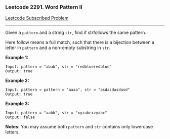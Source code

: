 ### Leetcode 2291. Word Pattern II
[Leetcode Subscribed Problem](https://leetcode.com/problems/word-pattern-ii/)

---

Given a `pattern` and a string `str`, find if strfollows the same pattern.

Here follow means a full match, such that there is a bijection between a letter in `pattern` and a non-empty substring in `str`.

**Example 1:**
```
Input: pattern = "abab", str = "redblueredblue"
Output: true
```

**Example 2:**
```
Input: pattern = pattern = "aaaa", str = "asdasdasdasd"
Output: true
```

**Example 3:**
```
Input: pattern = "aabb", str = "xyzabcxzyabc"
Output: false
```

**Notes:**
You may assume both `pattern` and `str` contains only lowercase letters.

